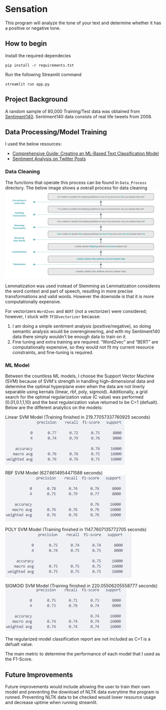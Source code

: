 # Sensation
This program will analyze the tone of your text and determine whether it has a positive or negative tone.

## How to begin

Install the required dependecies

```
pip install -r requirements.txt
```

Run the following Streamlit command

```
streamlit run app.py
```


## Project Background
A random sample of 80,000 Training/Test data was obtained from [Sentiment140](https://cs.stanford.edu/people/alecmgo/trainingandtestdata.zip). Sentiment140 data consists of real life tweets from 2008. 

## Data Processing/Model Training
I used the below resources:
- [Comprehensive Guide: Creating an ML-Based Text Classification Model](https://www.atlantbh.com/creating-an-ml-based-text-classification-model/#:~:text=After%20evaluating%20the%20strengths%20and,choice%20for%20text%20classification%20tasks)
- [Sentiment Analysis on Twitter Posts](https://dev.to/profilsoftware/sentiment-analysis-on-twitter-posts-3j82)

### Data Cleaning
The functions that operate this process can be found in `Data_Process` directory. The below image shows a overall process for data cleaning
![Data Processing Image](images\Figure-3.-Some-of-the-Basic-Text-Preprocessing-Steps.png)

Lemmatization was used instead of Stemming as Lemmatization consideres the word context and part of speech, resutling in more precise transformations and valid words. However the downside is that it is more computationally expensive.

For vectorizers `Word2vec` and `BERT` (not a vectorizer) were considered; however, I stuck with `TFIDvectorizer` because: 
1. I am doing a simple sentiment analysis (positive/negative), so doing semantic analysis would be overengineering, and with my Sentiment140 data there simply wouldn’t be enough data to train on it. 
2. Fine tuning and extra training are required. “Word2vec” and “BERT” are computationally expensive, so they would not fit my current resource constraints, and fine-tuning is required.

### ML Model
Between the countless ML models, I choose the Support Vector Machine (SVM) because of SVM's strength in handling high-dimensional  data and determine the optimal hyperplane even when the data are not linerly separable using kernals (linear, rbf, poly, sigmoid). Additionally, a grid search for the optimal regularization value (C value) was performed (0.01,0.1,1,10) and the best regularization value returned to be C=1 (defualt). Below are the different analytics on the models:

Linear SVM Model (Training finished in 219.77057337760925 seconds)
![Image](images\Linear_SVM.png)

RBF SVM Model (627.6614954471588 seconds)
![Image](images\RBF_SVM.png)

POLY SVM Model (Training finished in 1147.7607135772705 seconds)
![Image](images\POLY_SVM.png)

SIGMOID SVM Model (Training finished in 220.05506205558777 seconds)
![Image](images\SIGMOID_SVM.png)

The regularized model classification report are not included as C=1 is a defualt value.

The main metric to determine the performance of each model that I used as the F1-Score.

## Future Improvements
Future improvements would include allowing the user to train their own model and preventing the download of NLTK data everytime the program is runned. Preventing NLTK data to be checked would lower resource usage and decrease uptime when running streamlit.